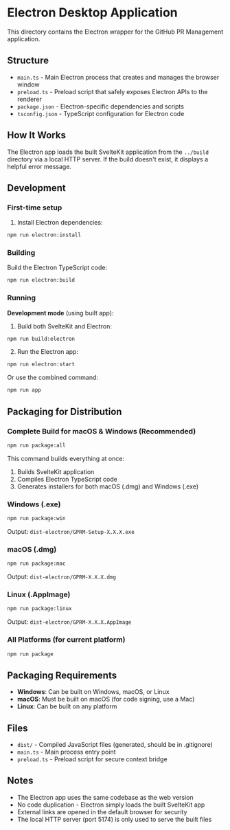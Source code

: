 # Electron Desktop Application

This directory contains the Electron wrapper for the GitHub PR Management application.

## Structure

- `main.ts` - Main Electron process that creates and manages the browser window
- `preload.ts` - Preload script that safely exposes Electron APIs to the renderer
- `package.json` - Electron-specific dependencies and scripts
- `tsconfig.json` - TypeScript configuration for Electron code

## How It Works

The Electron app loads the built SvelteKit application from the `../build` directory via a local HTTP server. If the build doesn't exist, it displays a helpful error message.

## Development

### First-time setup

1. Install Electron dependencies:
```bash
npm run electron:install
```

### Building

Build the Electron TypeScript code:
```bash
npm run electron:build
```

### Running

**Development mode** (using built app):
1. Build both SvelteKit and Electron:
```bash
npm run build:electron
```

2. Run the Electron app:
```bash
npm run electron:start
```

Or use the combined command:
```bash
npm run app
```

## Packaging for Distribution

### Complete Build for macOS & Windows (Recommended)
```bash
npm run package:all
```
This command builds everything at once:
1. Builds SvelteKit application
2. Compiles Electron TypeScript code
3. Generates installers for both macOS (.dmg) and Windows (.exe)

### Windows (.exe)
```bash
npm run package:win
```

Output: `dist-electron/GPRM-Setup-X.X.X.exe`

### macOS (.dmg)
```bash
npm run package:mac
```

Output: `dist-electron/GPRM-X.X.X.dmg`

### Linux (.AppImage)
```bash
npm run package:linux
```

Output: `dist-electron/GPRM-X.X.X.AppImage`

### All Platforms (for current platform)
```bash
npm run package
```

## Packaging Requirements

- **Windows**: Can be built on Windows, macOS, or Linux
- **macOS**: Must be built on macOS (for code signing, use a Mac)
- **Linux**: Can be built on any platform

## Files

- `dist/` - Compiled JavaScript files (generated, should be in .gitignore)
- `main.ts` - Main process entry point
- `preload.ts` - Preload script for secure context bridge

## Notes

- The Electron app uses the same codebase as the web version
- No code duplication - Electron simply loads the built SvelteKit app
- External links are opened in the default browser for security
- The local HTTP server (port 5174) is only used to serve the built files
